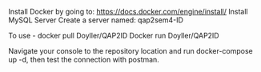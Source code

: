 
Install Docker by going to:  https://docs.docker.com/engine/install/ 
Install MySQL Server 
Create a server named: qap2sem4-ID

To use - docker pull Doyller/QAP2ID Docker run Doyller/QAP2ID

Navigate your console to the repository location and run docker-compose up -d, then test the connection with postman.
